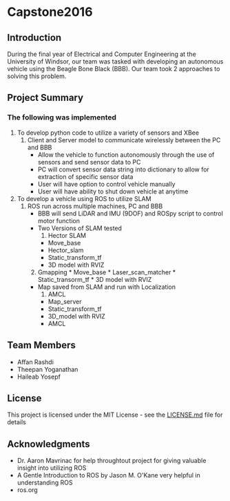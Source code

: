 # Capstone2016
## Introduction 
During the final year of Electrical and Computer Engineering at the University of Windsor, our team was tasked with developing an autonomous vehicle using the Beagle Bone Black (BBB).  Our team took 2 approaches to solving this problem.  

## Project Summary
### The following was implemented
1.	To develop python code to utilize a variety of sensors and XBee 
	1.	Client and Server model to communicate wirelessly between the PC and BBB
		*	Allow the vehicle to function autonomously through the use of sensors and send sensor data to PC 
		*	PC will convert sensor data string into dictionary to allow for extraction of specific sensor data
		*	User will have option to control vehicle manually
		*	User will have ability to shut down vehicle at anytime
2.	To develop a vehicle using ROS to utilize SLAM 
	1.	ROS run across multiple machines, PC and BBB
		*	BBB will send LiDAR and IMU (9DOF) and ROSpy script to control motor function
		*	Two Versions of SLAM tested
			1.	Hector SLAM
			  *	Move_base
			  *	Hector_slam
			  *	Static_transform_tf
			  *	3D model with RVIZ
		  2.	Gmapping
		    *	Move_base
		    *	Laser_scan_matcher
		    *	Static_transorm_tf
		    *	3D model with RVIZ
		*	Map saved from SLAM and run with Localization
			1.	AMCL
			  *	Map_server
			  *	Static_transform_tf
			  *	3D_model with RVIZ
			  *	AMCL

## Team Members
* Affan Rashdi
* Theepan Yoganathan
* Haileab Yosepf

## License

This project is licensed under the MIT License - see the [LICENSE.md](LICENSE.md) file for details

## Acknowledgments

* Dr. Aaron Mavrinac for help throughtout project for giving valuable insight into utilizing ROS
* A Gentle Introduction to ROS by Jason M. O'Kane very helpful in understanding ROS 
* ros.org 
